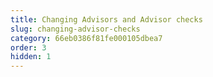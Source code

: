```yaml
---
title: Changing Advisors and Advisor checks
slug: changing-advisor-checks
category: 66eb0386f81fe000105dbea7
order: 3
hidden: 1
---
```

